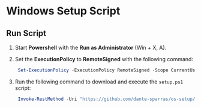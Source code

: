 # Windows Setup Script

## Run Script

1. Start **Powershell** with the **Run as Administrator** (Win + X, A).
2. Set the **ExecutionPolicy** to **RemoteSigned** with the following command:

   ```powershell
    Set-ExecutionPolicy -ExecutionPolicy RemoteSigned -Scope CurrentUser
   ```

3. Run the following command to download and execute the `setup.ps1` script:

   ```powershell
    Invoke-RestMethod -Uri "https://github.com/dante-sparras/os-setup/raw/main/windows/setup.ps1" | Invoke-Expression
   ```
